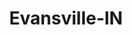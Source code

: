 ---
title: Evansville-IN
slug: evansville-in
f_state:
- cms/state/indiana.md
f_locations:
- cms/payday-loan/advance-america-1721.md
- cms/payday-loan/advance-america-1722.md
- cms/payday-loan/advance-america-1723.md
- cms/payday-loan/advance-america-1724.md
- cms/payday-loan/advance-america-1744.md
- cms/payday-loan/advance-america-3088.md
- cms/payday-loan/allied-cash-advance-3882.md
- cms/payday-loan/allied-cash-advance-3892.md
- cms/payday-loan/allied-cash-advance-3893.md
- cms/payday-loan/cash-tyme-8859.md
- cms/payday-loan/cash-tyme-8868.md
- cms/payday-loan/cash-tyme-8869.md
- cms/payday-loan/cash-tyme-8870.md
- cms/payday-loan/cash-tyme-8924.md
- cms/payday-loan/cashland-9142.md
- cms/payday-loan/cashland-9145.md
- cms/payday-loan/check-go-9777.md
- cms/payday-loan/check-go-9781.md
- cms/payday-loan/check-cashing-10736.md
- cms/payday-loan/check-into-cash-11837.md
- cms/payday-loan/check-into-cash-11878.md
- cms/payday-loan/check-into-cash-11879.md
- cms/payday-loan/check-into-cash-11880.md
- cms/payday-loan/check-into-cash-indiana-llc-13171.md
- cms/payday-loan/check-into-cash-indiana-llc-13187.md
- cms/payday-loan/check-into-cash-indiana-llc-13188.md
- cms/payday-loan/checkcare-14186.md
- cms/payday-loan/first-cash-advance-18432.md
- cms/payday-loan/first-cash-advance-18434.md
- cms/payday-loan/first-cash-advance-18435.md
- cms/payday-loan/qc-financial-services-inc-24798.md
- cms/payday-loan/quik-cash-25376.md
updated-on: '2024-05-30T13:41:28.615Z'
created-on: '2024-05-30T13:41:28.615Z'
published-on: '2024-05-30T13:54:32.469Z'
f_city: Evansville
layout: '[city].html'
tags: city
---